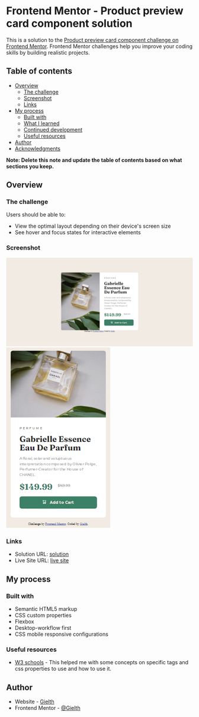 # Frontend Mentor - Product preview card component solution

This is a solution to the [Product preview card component challenge on Frontend Mentor](https://www.frontendmentor.io/challenges/product-preview-card-component-GO7UmttRfa). Frontend Mentor challenges help you improve your coding skills by building realistic projects. 

## Table of contents

- [Overview](#overview)
  - [The challenge](#the-challenge)
  - [Screenshot](#screenshot)
  - [Links](#links)
- [My process](#my-process)
  - [Built with](#built-with)
  - [What I learned](#what-i-learned)
  - [Continued development](#continued-development)
  - [Useful resources](#useful-resources)
- [Author](#author)
- [Acknowledgments](#acknowledgments)

**Note: Delete this note and update the table of contents based on what sections you keep.**

## Overview

### The challenge

Users should be able to:

- View the optimal layout depending on their device's screen size
- See hover and focus states for interactive elements

### Screenshot

![](./screenshots/frontendmentor-product-preview.png)
![](./screenshots/frontendmentor-product-preview-mobile.png)

### Links

- Solution URL: [solution](https://github.com/Gielth/frontendmentor_product_preview)
- Live Site URL: [live site](https://gielth.github.io/frontendmentor_product_preview/)

## My process

### Built with

- Semantic HTML5 markup
- CSS custom properties
- Flexbox
- Desktop-workflow first
- CSS mobile responsive configurations


### Useful resources

- [W3 schools](https://www.w3schools.com) - This helped me with some concepts on specific tags and css properties to use and how to use it.

## Author

- Website - [Gielth](https://github.com/Gielth)
- Frontend Mentor - [@Gielth](https://www.frontendmentor.io/profile/Gielth)
